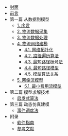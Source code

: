 - [封面](README.md)
- [前言](preface.md)
- 第一篇 从数据到模型
  - [1. 序言](section1/1.introduction.md)
  - [2. 物流数据采集](section1/2.data_collecting.md)
  - [3. 物流数据处理](section1/3.data_processing.md)
  - [4. 物流网络建模](section1/4.net_modelling.md)
    - [4.1. 网络拓扑化](section1/4.1.net_topologizing.md)
    - [4.2. 路径遍历算法](section1/4.2.net_traversing.md)
    - [4.3. 最短路径标号法](section1/4.3.labelling_algorithm.md)
    - [4.4. 最短路径模型](section1/4.4.shortest_path_model.md)
    - [4.5. 模型算法关系](section1/4.5.model_algorithm.md)
  - [5. 网络流模型](section1/5.net_flow.md)
    - [5.1. 最小费用流模型](section1/5.1.min_net_flow.md)
- 第二篇 模型求解技术
  - [启发式算法](section2/heuristics.md)
- 第三篇 动态仿真建模
  - [事件调度法](section3/event_scheduling.md)
- 附录
  - [软件指南](soft_guide.md)
  - [参考文献](references.md)